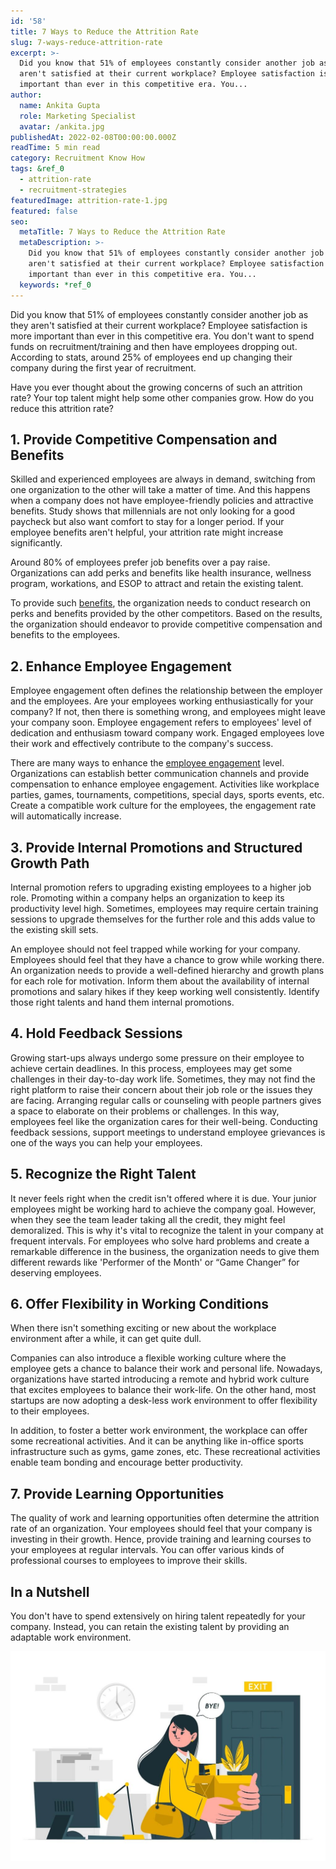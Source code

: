```yaml
---
id: '58'
title: 7 Ways to Reduce the Attrition Rate
slug: 7-ways-reduce-attrition-rate
excerpt: >-
  Did you know that 51% of employees constantly consider another job as they
  aren't satisfied at their current workplace? Employee satisfaction is more
  important than ever in this competitive era. You...
author:
  name: Ankita Gupta
  role: Marketing Specialist
  avatar: /ankita.jpg
publishedAt: 2022-02-08T00:00:00.000Z
readTime: 5 min read
category: Recruitment Know How
tags: &ref_0
  - attrition-rate
  - recruitment-strategies
featuredImage: attrition-rate-1.jpg
featured: false
seo:
  metaTitle: 7 Ways to Reduce the Attrition Rate
  metaDescription: >-
    Did you know that 51% of employees constantly consider another job as they
    aren't satisfied at their current workplace? Employee satisfaction is more
    important than ever in this competitive era. You...
  keywords: *ref_0
---
```


Did you know that 51% of employees constantly consider another job as they aren't satisfied at their current workplace? Employee satisfaction is more important than ever in this competitive era. You don't want to spend funds on recruitment/training and then have employees dropping out. According to stats, around 25% of employees end up changing their company during the first year of recruitment.  

<!--more-->

Have you ever thought about the growing concerns of such an attrition rate? Your top talent might help some other companies grow. How do you reduce this attrition rate?

## 1\. **Provide Competitive Compensation and Benefits**

Skilled and experienced employees are always in demand, switching from one organization to the other will take a matter of time. And this happens when a company does not have employee-friendly policies and attractive benefits. Study shows that millennials are not only looking for a good paycheck but also want comfort to stay for a longer period. If your employee benefits aren't helpful, your attrition rate might increase significantly. 

Around 80% of employees prefer job benefits over a pay raise. Organizations can add perks and benefits like health insurance, wellness program, workations, and ESOP to attract and retain the existing talent. 

To provide such [benefits](https://www.thetalentpool.ai/recruitment-management-software-benefits.html), the organization needs to conduct research on perks and benefits provided by the other competitors. Based on the results, the organization should endeavor to provide competitive compensation and benefits to the employees.

## 2\. **Enhance Employee Engagement**

Employee engagement often defines the relationship between the employer and the employees. Are your employees working enthusiastically for your company? If not, then there is something wrong, and employees might leave your company soon. Employee engagement refers to employees' level of dedication and enthusiasm toward company work. Engaged employees love their work and effectively contribute to the company's success.

There are many ways to enhance the [employee engagement](https://www.thetalentpool.ai/blogs/6-ways-increase-employee-engagement/) level. Organizations can establish better communication channels and provide compensation to enhance employee engagement. Activities like workplace parties, games, tournaments, competitions, special days, sports events, etc. Create a compatible work culture for the employees, the engagement rate will automatically increase.

## 3\. **Provide Internal Promotions and Structured Growth Path** 

Internal promotion refers to upgrading existing employees to a higher job role. Promoting within a company helps an organization to keep its productivity level high. Sometimes, employees may require certain training sessions to upgrade themselves for the further role and this adds value to the existing skill sets.

An employee should not feel trapped while working for your company. Employees should feel that they have a chance to grow while working there. An organization needs to provide a well-defined hierarchy and growth plans for each role for motivation. Inform them about the availability of internal promotions and salary hikes if they keep working well consistently. Identify those right talents and hand them internal promotions.

## 4\. **Hold Feedback Sessions** 

Growing start-ups always undergo some pressure on their employee to achieve certain deadlines. In this process, employees may get some challenges in their day-to-day work life. Sometimes, they may not find the right platform to raise their concern about their job role or the issues they are facing. Arranging regular calls or counseling with people partners gives a space to elaborate on their problems or challenges. In this way, employees feel like the organization cares for their well-being. Conducting feedback sessions, support meetings to understand employee grievances is one of the ways you can help your employees.

## 5\. **Recognize the Right Talent**

It never feels right when the credit isn't offered where it is due. Your junior employees might be working hard to achieve the company goal. However, when they see the team leader taking all the credit, they might feel demoralized. This is why it's vital to recognize the talent in your company at frequent intervals. For employees who solve hard problems and create a remarkable difference in the business, the organization needs to give them different rewards like 'Performer of the Month' or “Game Changer” for deserving employees.

## 6\. **Offer Flexibility in Working Conditions**

When there isn't something exciting or new about the workplace environment after a while, it can get quite dull.

Companies can also introduce a flexible working culture where the employee gets a chance to balance their work and personal life. Nowadays, organizations have started introducing a remote and hybrid work culture that excites employees to balance their work-life. On the other hand, most startups are now adopting a desk-less work environment to offer flexibility to their employees. 

In addition, to foster a better work environment, the workplace can offer some recreational activities. And it can be anything like in-office sports infrastructure such as gyms, game zones, etc. These recreational activities enable team bonding and encourage better productivity.

## 7\. **Provide Learning Opportunities**

The quality of work and learning opportunities often determine the attrition rate of an organization. Your employees should feel that your company is investing in their growth. Hence, provide training and learning courses to your employees at regular intervals. You can offer various kinds of professional courses to employees to improve their skills. 

## **In a Nutshell**

You don't have to spend extensively on hiring talent repeatedly for your company. Instead, you can retain the existing talent by providing an adaptable work environment. 

![attrition-rate ](images/attrition-rate-1-1024x683.jpg)
